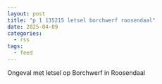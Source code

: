 ```yaml
---
layout: post
title: "p 1 135215 letsel borchwerf roosendaal"
date: 2025-04-09
categories: 
  - rss
tags: 
  - feed
---
```


Ongeval met letsel op Borchwerf in Roosendaal
